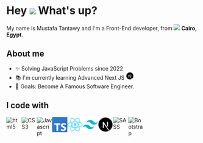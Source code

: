 <h1> Hey <img src="https://emojis.slackmojis.com/emojis/images/1577305505/7373/hand_wave.gif?1577305505" width="50" /> What's up?</h1>

<p> My name is Mustafa Tantawy and I'm a Front-End developer, from <img src="https://cdn-icons-png.flaticon.com/128/323/323324.png" width="17" /> <b>Cairo, Egypt</b>. </p>

## About me

- ✨ Solving JavaScript Problems since 2022
- 📚 I'm currently learning Advanced Next JS <img title="Next Js" alt="Next Js" src="./assets/next-logo.svg" width="20" />
- 🎯 Goals: Become A Famous Software Engineer.

## I code with

<span>
  <img align="left" title="HTML" alt="html5" width="40px" src="https://cdn.jsdelivr.net/gh/devicons/devicon/icons/html5/html5-original.svg" />
</span>
<span>
  <img align="left" title="CSS" alt="CSS3" width="40px" src="https://cdn.jsdelivr.net/gh/devicons/devicon/icons/css3/css3-original.svg" />
</span>
<span>
  <img align="left" title="Javascript" alt="Javascript" width="40px" src="https://cdn.jsdelivr.net/gh/devicons/devicon/icons/javascript/javascript-original.svg" />
</span>
<span>
  <img align="left" title="Typescript" alt="Typescript" width="40px" src="./assets/typescript-logo.svg" />
</span>

<span>
 <img align="left" title="React" alt="React" width="40px" src="./assets/react-logo.svg" />
</span>

<span>
 <img align="left" title="Tailwind Css" alt="Tailwind Css" width="40px" src="./assets/tailwind-logo.svg" />
</span>

<span>
  <img align="left" title="Next Js" alt="Next Js" width="40px" src="./assets/next-logo.svg" />
</span>
<span>
  <img align="left" title="SASS" alt="SASS" width="40px" src="https://cdn.jsdelivr.net/gh/devicons/devicon/icons/sass/sass-original.svg" />
</span>

<span>
  <img align="left" title="Bootstrap" alt="Bootstrap" width="40px" src="https://cdn.jsdelivr.net/gh/devicons/devicon/icons/bootstrap/bootstrap-plain.svg" />
</span>

